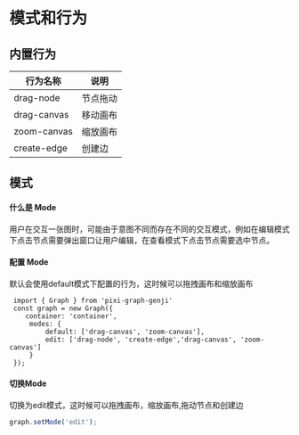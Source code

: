 # 模式和行为
## 内置行为

| 行为名称       | 说明 |
|------------| ----|
| drag-node  | 节点拖动 |
| drag-canvas | 移动画布 |
| zoom-canvas | 缩放画布 |
| create-edge | 创建边 |

## 模式
#### 什么是 Mode
用户在交互一张图时，可能由于意图不同而存在不同的交互模式，例如在编辑模式下点击节点需要弹出窗口让用户编辑，在查看模式下点击节点需要选中节点。

#### 配置 Mode
默认会使用default模式下配置的行为，这时候可以拖拽画布和缩放画布
```ts{4-7}
 import { Graph } from 'pixi-graph-genji'
 const graph = new Graph({
    container: 'container',
     modes: {
         default: ['drag-canvas', 'zoom-canvas'],
         edit: ['drag-node', 'create-edge','drag-canvas', 'zoom-canvas']
     }
 });
```

#### 切换Mode
切换为edit模式，这时候可以拖拽画布，缩放画布,拖动节点和创建边
```ts
graph.setMode('edit');
```